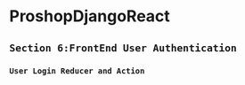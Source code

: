 # ProshopDjangoReact

## `Section 6:FrontEnd User Authentication`

### `User Login Reducer and Action`
